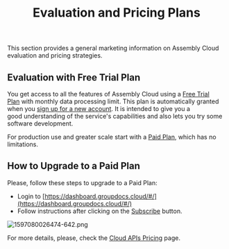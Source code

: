 ﻿---
id: "licensing"
url: "assembly/getting-started/licensing"
title: "Evaluation and Pricing Plans"
weight: 6
productName: "GroupDocs.Assembly Cloud"
description: "Evaluation and Pricing Plans"
keywords: ""
---

This section provides a general marketing information on Assembly Cloud evaluation and pricing strategies.

## Evaluation with Free Trial Plan

You get access to all the features of Assembly Cloud using a [Free Trial Plan](https://purchase.groupdocs.cloud/trial) with monthly data processing limit. This plan is automatically granted when you [sign up for a new account](https://wiki.groupdocs.cloud/gdtotalcloud/getting-started/ui-topics/). It is intended to give you a good understanding of the service's capabilities and also lets you try some software development.

For production use and greater scale start with a [Paid Plan](https://purchase.groupdocs.cloud/pricing), which has no limitations.

## How to Upgrade to a Paid Plan

Please, follow these steps to upgrade to a Paid Plan:

* Login to [https://dashboard.groupdocs.cloud/#/](https://dashboard.groupdocs.cloud/#/)
* Follow instructions after clicking on the [Subscribe](https://dashboard.groupdocs.cloud/#/plan) button.

![1597080026474-642.png](/downloadrev/groupdocs-assembly-cloud-product-family/getting-started/licensing/WebHome/1597080026474-642.png?rev=1.1&width=445&height=273)

For more details, please, check the [Cloud APIs Pricing](https://purchase.groupdocs.cloud/pricing) page.
